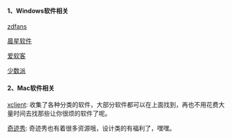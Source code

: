 <!--
 * @Author: Rainy
 * @Github: https://github.com/Rain120
 * @Date: 2019-01-20 16:02:18
 * @LastEditTime: 2019-01-20 17:36:56
 -->

#### 1、Windows软件相关
[zdfans](http://www.zdfans.com/)

[晨星软件](https://chenxing.asia/)

[爱软客](http://www.bokeboke.net/)

[少数派](<https://sspai.com/>)


#### 2、Mac软件相关

[xclient](https://xclient.info/): 收集了各种分类的软件，大部分软件都可以在上面找到，再也不用花费大量时间去找那些让你很烦的软件了呢。


[奇迹秀](https://www.qijishow.com/): 奇迹秀也有着很多资源哦，设计类的有福利了，嘿嘿。

